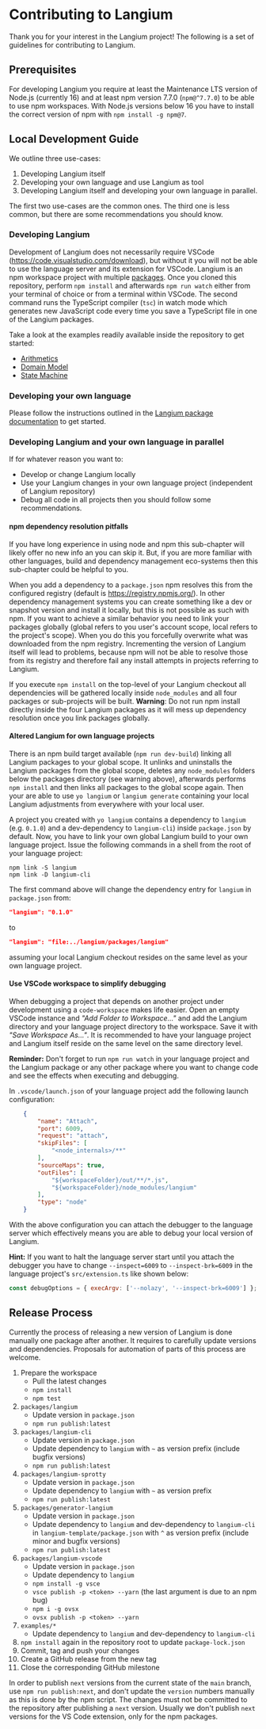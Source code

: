 # Contributing to Langium

Thank you for your interest in the Langium project! The following is a set of guidelines for contributing to Langium.

## Prerequisites

For developing Langium you require at least the Maintenance LTS version of Node.js (currently 16) and at least npm version 7.7.0 (`npm@^7.7.0`) to be able to use npm workspaces. With Node.js versions below 16 you have to install the correct version of npm with `npm install -g npm@7`.


## Local Development Guide

We outline three use-cases:
1. Developing Langium itself
2. Developing your own language and use Langium as tool
3. Developing Langium itself and developing your own language in parallel.

The first two use-cases are the common ones. The third one is less common, but there are some recommendations you should know.

### Developing Langium

Development of Langium does not necessarily require VSCode (https://code.visualstudio.com/download), but without it you will not be able to use the language server and its extension for VSCode.
Langium is an npm workspace project with multiple [packages](./packages). Once you cloned this repository, perform `npm install` and afterwards `npm run watch` either from your terminal of choice or from a terminal within VSCode.  The second command runs the TypeScript compiler (`tsc`) in watch mode which generates new JavaScript code every time you save a TypeScript file in one of the Langium packages.

Take a look at the examples readily available inside the repository to get started:
* [Arithmetics](./examples/arithmetics/README.md)
* [Domain Model](./examples/domainmodel/README.md)
* [State Machine](./examples/statemachine/README.md)


### Developing your own language

Please follow the instructions outlined in the [Langium package documentation](./packages/langium/README.md) to get started.


### Developing Langium and your own language in parallel

If for whatever reason you want to:
- Develop or change Langium locally
- Use your Langium changes in your own language project (independent of Langium repository)
- Debug all code in all projects
then you should follow some recommendations.

#### npm dependency resolution pitfalls

If you have long experience in using node and npm this sub-chapter will likely offer no new info an you can skip it. But, if you are more familiar with other languages, build and dependency management eco-systems then this sub-chapter could be helpful to you.

When you add a dependency to a `package.json` npm resolves this from the configured registry (default is https://registry.npmjs.org/). In other dependency management systems you can create something like a dev or snapshot version and install it locally, but this is not possible as such with npm. If you want to achieve a similar behavior you need to link your packages globally (global refers to you user's account scope, local refers to the project's scope). When you do this you forcefully overwrite what was downloaded from the npm registry. Incrementing the version of Langium itself will lead to problems, because npm will not be able to resolve those from its registry and therefore fail any install attempts in projects referring to Langium.

 If you execute `npm install` on the top-level of your Langium checkout all dependencies will be gathered locally inside `node_modules` and all four packages or sub-projects will be built. **Warning**: Do not run npm install directly inside the four Langium packages as it will mess up dependency resolution once you link packages globally.

#### Altered Langium for own language projects

There is an npm build target available (`npm run dev-build`) linking all Langium packages to your global scope. It unlinks and uninstalls the Langium packages from the global scope, deletes any `node_modules` folders below the packages directory (see warning above), afterwards performs `npm install` and then links all packages to the global scope again. Then your are able to use `yo langium` or `langium generate` containing your local Langium adjustments from everywhere with your local user.

A project you created with `yo langium` contains a dependency to `langium` (e.g. `0.1.0`) and a dev-dependency to `langium-cli`) inside `package.json` by default. Now, you have to link your own global Langium build to your own language project.
Issue the following commands in a shell from the root of your language project:
```shell
npm link -S langium
npm link -D langium-cli
```

The first command above will change the dependency entry for `langium` in `package.json` from:
```json
"langium": "0.1.0"
```
to
```json
"langium": "file:../langium/packages/langium"
```
assuming your local Langium checkout resides on the same level as your own language project.

#### Use VSCode workspace to simplify debugging

When debugging a project that depends on another project under development using a `code-workspace` makes life easier. Open an empty VSCode instance and *"Add Folder to Workspace..."* and add the Langium directory and your language project directory to the workspace. Save it with *"Save Workspace As..."*. It is recommended to have your language project and Langium itself reside on the same level on the same directory level.

**Reminder:** Don't forget to run `npm run watch` in your language project and the Langium package or any other package where you want to change code and see the effects when executing and debugging.

In `.vscode/launch.json` of your language project add the following launch configuration:
```json
    {
        "name": "Attach",
        "port": 6009,
        "request": "attach",
        "skipFiles": [
            "<node_internals>/**"
        ],
        "sourceMaps": true,
        "outFiles": [
            "${workspaceFolder}/out/**/*.js",
            "${workspaceFolder}/node_modules/langium"
        ],
        "type": "node"
    }
```
With the above configuration you can attach the debugger to the language server which effectively means you are able to debug your local version of Langium.

**Hint:** If you want to halt the language server start until you attach the debugger you have to change `--inspect=6009` to `--inspect-brk=6009` in the language project's `src/extension.ts` like shown below:
```javascript
const debugOptions = { execArgv: ['--nolazy', '--inspect-brk=6009'] };
```

## Release Process

Currently the process of releasing a new version of Langium is done manually one package after another. It requires to carefully update versions and dependencies. Proposals for automation of parts of this process are welcome.

 1. Prepare the workspace
    * Pull the latest changes
    * `npm install`
    * `npm test`
 2. `packages/langium`
    * Update version in `package.json`
    * `npm run publish:latest`
 3. `packages/langium-cli`
    * Update version in `package.json`
    * Update dependency to `langium` with `~` as version prefix (include bugfix versions)
    * `npm run publish:latest`
 4. `packages/langium-sprotty`
    * Update version in `package.json`
    * Update dependency to `langium` with `~` as version prefix
    * `npm run publish:latest`
 5. `packages/generator-langium`
    * Update version in `package.json`
    * Update dependency to `langium` and dev-dependency to `langium-cli` in `langium-template/package.json` with `^` as version prefix (include minor and bugfix versions)
    * `npm run publish:latest`
 6. `packages/langium-vscode`
    * Update version in `package.json`
    * Update dependency to `langium`
    * `npm install -g vsce`
    * `vsce publish -p <token> --yarn` (the last argument is due to an npm bug)
    * `npm i -g ovsx`
    * `ovsx publish -p <token> --yarn`
 7. `examples/*`
    * Update dependency to `langium` and dev-dependency to `langium-cli`
 8. `npm install` again in the repository root to update `package-lock.json`
 9. Commit, tag and push your changes
 10. Create a GitHub release from the new tag
 11. Close the corresponding GitHub milestone

In order to publish `next` versions from the current state of the `main` branch, use `npm run publish:next`, and don't update the `version` numbers manually as this is done by the npm script.
The changes must not be committed to the repository after publishing a `next` version.
Usually we don't publish `next` versions for the VS Code extension, only for the npm packages.
